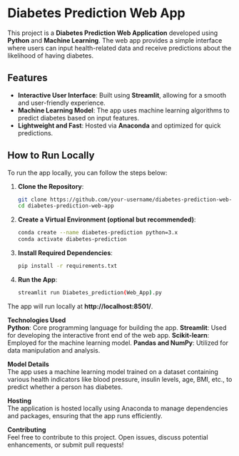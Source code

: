 # Diabetes Prediction Web App

This project is a **Diabetes Prediction Web Application** developed using **Python** and **Machine Learning**. The web app provides a simple interface where users can input health-related data and receive predictions about the likelihood of having diabetes.

## Features
- **Interactive User Interface**: Built using **Streamlit**, allowing for a smooth and user-friendly experience.
- **Machine Learning Model**: The app uses machine learning algorithms to predict diabetes based on input features.
- **Lightweight and Fast**: Hosted via **Anaconda** and optimized for quick predictions.

## How to Run Locally
To run the app locally, you can follow the steps below:

1. **Clone the Repository**:
   ```bash
   git clone https://github.com/your-username/diabetes-prediction-web-app.git
   cd diabetes-prediction-web-app
2. **Create a Virtual Environment (optional but recommended)**:
   ```bash
   conda create --name diabetes-prediction python=3.x
   conda activate diabetes-prediction
3. **Install Required Dependencies**:
   ```bash
   pip install -r requirements.txt
4. **Run the App**:
   ```bash
   streamlit run Diabetes_prediction(Web_App).py
The app will run locally at **http://localhost:8501/**.

**Technologies Used** <br>
**Python**: Core programming language for building the app.
**Streamlit**: Used for developing the interactive front end of the web app.
**Scikit-learn**: Employed for the machine learning model.
**Pandas and NumPy**: Utilized for data manipulation and analysis.

**Model Details** 
<br>
The app uses a machine learning model trained on a dataset containing various health indicators like blood pressure, insulin levels, age, BMI, etc., to predict whether a person has diabetes.

**Hosting** 
<br>
The application is hosted locally using Anaconda to manage dependencies and packages, ensuring that the app runs efficiently.

**Contributing**
<br>
Feel free to contribute to this project. Open issues, discuss potential enhancements, or submit pull requests!


